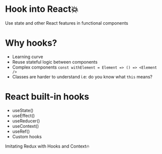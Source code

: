 # Hook into React💥
Use state and other React features in functional components 

# Why hooks?
- Learning curve
- Reuse stateful logic between components
- Complex components                                                    `const withElement = Element => () => <Element />`
- Classes are harder to understand i.e: do you know what `this` means?


# React built-in hooks
- useState()
- useEffect()
- useReducer()
- useContext()
- useRef()
- Custom hooks



Imitating Redux with Hooks and Context🔥